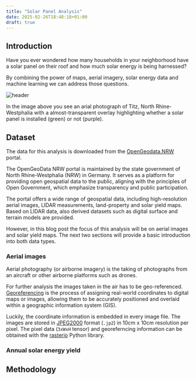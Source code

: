 ```yaml
---
title: "Solar Panel Analysis"
date: 2025-02-26T18:48:18+01:00
draft: true
---
```



## Introduction

Have you ever wondered how many households in your neighborhood have a solar panel on their roof and 
how much solar energy is being harnessed?

By combining the power of maps, aerial imagery, solar energy data and machine learning we can address those
questions.

![header](header-319-5653.jpg)

In the image above you see an arial photograph of Titz, North Rhine-Westphalia with 
a almost-transparent overlay highlighting whether a solar panel is installed (green) or not (purple).

## Dataset

The data for this analysis is downloaded from the [OpenGeodata.NRW](https://www.opengeodata.nrw.de/produkte/) portal. 

The OpenGeoData NRW portal is maintained by the state government of North Rhine-Westphalia (NRW) in Germany. 
It serves as a platform for providing open geospatial data to the public, 
aligning with the principles of Open Government, which emphasize transparency and public participation.

The portal offers a wide range of geospatial data, including high-resolution aerial images,
LIDAR measurements, land-property and solar yield maps.
Based on LIDAR data, also derived datasets such as digital surface and terrain models are provided.

However, in this blog post the focus of this analysis will be on aerial images and solar yield maps.
The next two sections will provide a basic introduction into both data types.

### Aerial images

Aerial photography (or airborne imagery) is the taking of photographs from an aircraft or other airborne platforms such as drones.

For further analysis the images taken in the air has to be geo-referenced.
[Georeferencing](https://en.wikipedia.org/wiki/Georeferencing) is the process of assigning real-world coordinates to digital maps or images, 
allowing them to be accurately positioned and overlaid within a geographic information system (GIS).

Luckily, the coordinate information is embedded in every image file. The images are stored in [JPEG2000](https://en.wikipedia.org/wiki/JPEG_2000)
format (`.jp2`) in 10cm x 10cm resolution per pixel. The pixel data (`3xWxH` tensor) and georeferncing information
can be obtained with the [rasterio](https://rasterio.readthedocs.io/en/stable/) Python library.

### Annual solar energy yield

## Methodology
